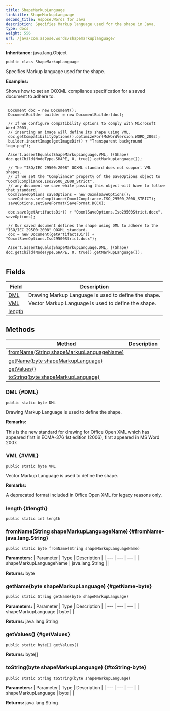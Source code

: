```yaml
---
title: ShapeMarkupLanguage
linktitle: ShapeMarkupLanguage
second_title: Aspose.Words for Java
description: Specifies Markup language used for the shape in Java.
type: docs
weight: 556
url: /java/com.aspose.words/shapemarkuplanguage/
---
```


**Inheritance:**
java.lang.Object
```
public class ShapeMarkupLanguage
```

Specifies Markup language used for the shape.

 **Examples:** 

Shows how to set an OOXML compliance specification for a saved document to adhere to.

```

 Document doc = new Document();
 DocumentBuilder builder = new DocumentBuilder(doc);

 // If we configure compatibility options to comply with Microsoft Word 2003,
 // inserting an image will define its shape using VML.
 doc.getCompatibilityOptions().optimizeFor(MsWordVersion.WORD_2003);
 builder.insertImage(getImageDir() + "Transparent background logo.png");

 Assert.assertEquals(ShapeMarkupLanguage.VML, ((Shape) doc.getChild(NodeType.SHAPE, 0, true)).getMarkupLanguage());

 // The "ISO/IEC 29500:2008" OOXML standard does not support VML shapes.
 // If we set the "Compliance" property of the SaveOptions object to "OoxmlCompliance.Iso29500_2008_Strict",
 // any document we save while passing this object will have to follow that standard.
 OoxmlSaveOptions saveOptions = new OoxmlSaveOptions();
 saveOptions.setCompliance(OoxmlCompliance.ISO_29500_2008_STRICT);
 saveOptions.setSaveFormat(SaveFormat.DOCX);

 doc.save(getArtifactsDir() + "OoxmlSaveOptions.Iso29500Strict.docx", saveOptions);

 // Our saved document defines the shape using DML to adhere to the "ISO/IEC 29500:2008" OOXML standard.
 doc = new Document(getArtifactsDir() + "OoxmlSaveOptions.Iso29500Strict.docx");

 Assert.assertEquals(ShapeMarkupLanguage.DML, ((Shape) doc.getChild(NodeType.SHAPE, 0, true)).getMarkupLanguage());
 
```
## Fields

| Field | Description |
| --- | --- |
| [DML](#DML) | Drawing Markup Language is used to define the shape. |
| [VML](#VML) | Vector Markup Language is used to define the shape. |
| [length](#length) |  |
## Methods

| Method | Description |
| --- | --- |
| [fromName(String shapeMarkupLanguageName)](#fromName-java.lang.String) |  |
| [getName(byte shapeMarkupLanguage)](#getName-byte) |  |
| [getValues()](#getValues) |  |
| [toString(byte shapeMarkupLanguage)](#toString-byte) |  |
### DML {#DML}
```
public static byte DML
```


Drawing Markup Language is used to define the shape.

 **Remarks:** 

This is the new standard for drawing for Office Open XML which has appeared first in ECMA-376 1st edition (2006), first appeared in MS Word 2007.

### VML {#VML}
```
public static byte VML
```


Vector Markup Language is used to define the shape.

 **Remarks:** 

A deprecated format included in Office Open XML for legacy reasons only.

### length {#length}
```
public static int length
```


### fromName(String shapeMarkupLanguageName) {#fromName-java.lang.String}
```
public static byte fromName(String shapeMarkupLanguageName)
```




**Parameters:**
| Parameter | Type | Description |
| --- | --- | --- |
| shapeMarkupLanguageName | java.lang.String |  |

**Returns:**
byte
### getName(byte shapeMarkupLanguage) {#getName-byte}
```
public static String getName(byte shapeMarkupLanguage)
```




**Parameters:**
| Parameter | Type | Description |
| --- | --- | --- |
| shapeMarkupLanguage | byte |  |

**Returns:**
java.lang.String
### getValues() {#getValues}
```
public static byte[] getValues()
```




**Returns:**
byte[]
### toString(byte shapeMarkupLanguage) {#toString-byte}
```
public static String toString(byte shapeMarkupLanguage)
```




**Parameters:**
| Parameter | Type | Description |
| --- | --- | --- |
| shapeMarkupLanguage | byte |  |

**Returns:**
java.lang.String
